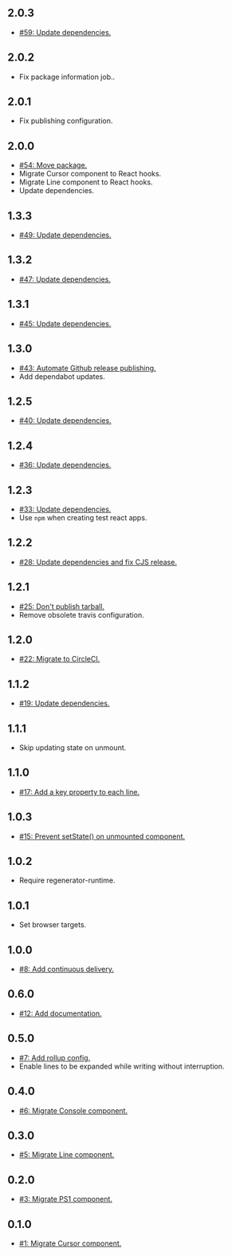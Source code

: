 ## 2.0.3
* [#59: Update dependencies.](https://github.com/haensl/react-component-console/issues/59)

## 2.0.2
* Fix package information job..

## 2.0.1
* Fix publishing configuration.

## 2.0.0
* [#54: Move package.](https://github.com/haensl/react-component-console/issues/54)
* Migrate Cursor component to React hooks.
* Migrate Line component to React hooks.
* Update dependencies.

## 1.3.3
* [#49: Update dependencies.](https://github.com/haensl/react-component-console/issues/49)

## 1.3.2
* [#47: Update dependencies.](https://github.com/haensl/react-component-console/issues/47)

## 1.3.1
* [#45: Update dependencies.](https://github.com/haensl/react-component-console/issues/45)

## 1.3.0
* [#43: Automate Github release publishing.](https://github.com/haensl/react-component-console/issues/43)
* Add dependabot updates.

## 1.2.5
* [#40: Update dependencies.](https://github.com/haensl/react-component-console/issues/40)

## 1.2.4
* [#36: Update dependencies.](https://github.com/haensl/react-component-console/issues/36)

## 1.2.3
* [#33: Update dependencies.](https://github.com/haensl/react-component-console/issues/33)
* Use `npm` when creating test react apps.

## 1.2.2
* [#28: Update dependencies and fix CJS release.](https://github.com/haensl/react-component-console/issues/28)

## 1.2.1
* [#25: Don't publish tarball.](https://github.com/haensl/react-component-console/issues/25)
* Remove obsolete travis configuration.

## 1.2.0
* [#22: Migrate to CircleCI.](https://github.com/haensl/react-component-console/issues/22)

## 1.1.2
* [#19: Update dependencies.](https://github.com/haensl/react-component-console/issues/19)

## 1.1.1
* Skip updating state on unmount.

## 1.1.0
* [#17: Add a key property to each line.](https://github.com/haensl/react-component-console/issues/17)

## 1.0.3
* [#15: Prevent setState() on unmounted component.](https://github.com/haensl/react-component-console/issues/15)

## 1.0.2
* Require regenerator-runtime.

## 1.0.1
* Set browser targets.

## 1.0.0
* [#8: Add continuous delivery.](https://github.com/haensl/react-component-console/issues/8)

## 0.6.0
* [#12: Add documentation.](https://github.com/haensl/react-component-console/issues/12)

## 0.5.0
* [#7: Add rollup config.](https://github.com/haensl/react-component-console/issues/7)
* Enable lines to be expanded while writing without interruption.

## 0.4.0
* [#6: Migrate Console component.](https://github.com/haensl/react-component-console/issues/6)

## 0.3.0
* [#5: Migrate Line component.](https://github.com/haensl/react-component-console/issues/5)

## 0.2.0
* [#3: Migrate PS1 component.](https://github.com/haensl/react-component-console/issues/3)

## 0.1.0
* [#1: Migrate Cursor component.](https://github.com/haensl/react-component-console/issues/1)
